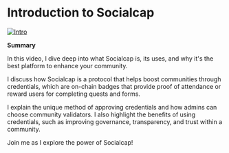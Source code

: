# Introduction to Socialcap

[![Intro](https://img.youtube.com/vi/xiHZKn8yCzg/0.jpg)](https://www.youtube.com/watch?v=xiHZKn8yCzg)

**Summary**

In this video, I dive deep into what Socialcap is, its uses, and why it's the best platform to enhance your community. 

I discuss how Socialcap is a protocol that helps boost communities through credentials, which are on-chain badges that provide proof of attendance or reward users for completing quests and forms. 

I explain the unique method of approving credentials and how admins can choose community validators. I also highlight the benefits of using credentials, such as improving governance, transparency, and trust within a community. 

Join me as I explore the power of Socialcap!
